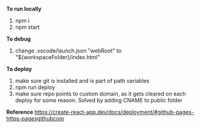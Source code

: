 **To run locally**

1. npm i
2. npm start

**To debug**

1. change .vscode/launch.json "webRoot" to "\${workspaceFolder}/index.html"

**To deploy**

1. make sure git is installed and is part of path variables
2. npm run deploy
3. make sure repo points to custom domain, as it gets cleared on each deploy for some reason. Solved by adding CNAME to public folder

**Reference**
https://create-react-app.dev/docs/deployment/#github-pages-https-pagesgithubcom
